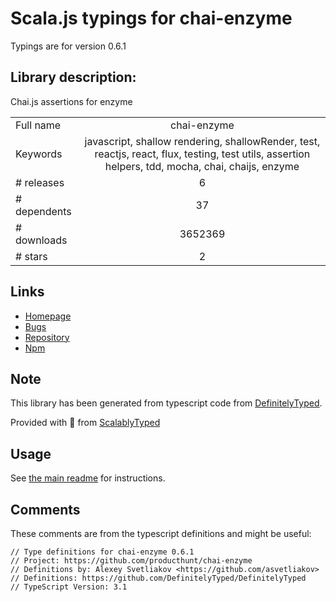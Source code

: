 
# Scala.js typings for chai-enzyme

Typings are for version 0.6.1

## Library description:
Chai.js assertions for enzyme

|                    |                 |
| ------------------ | :-------------: |
| Full name          | chai-enzyme |
| Keywords           | javascript, shallow rendering, shallowRender, test, reactjs, react, flux, testing, test utils, assertion helpers, tdd, mocha, chai, chaijs, enzyme |
| # releases         | 6 |
| # dependents       | 37 |
| # downloads        | 3652369 |
| # stars            | 2 |

## Links
- [Homepage](https://github.com/producthunt/chai-enzyme)
- [Bugs](https://github.com/producthunt/chai-enzyme/issues)
- [Repository](https://github.com/producthunt/chai-enzyme)
- [Npm](https://www.npmjs.com/package/chai-enzyme)
    


## Note
This library has been generated from typescript code from [DefinitelyTyped](https://definitelytyped.org).

Provided with :purple_heart: from [ScalablyTyped](https://github.com/oyvindberg/ScalablyTyped)

## Usage
See [the main readme](../../readme.md) for instructions.

## Comments

These comments are from the typescript definitions and might be useful:
```
// Type definitions for chai-enzyme 0.6.1
// Project: https://github.com/producthunt/chai-enzyme
// Definitions by: Alexey Svetliakov <https://github.com/asvetliakov>
// Definitions: https://github.com/DefinitelyTyped/DefinitelyTyped
// TypeScript Version: 3.1

```

